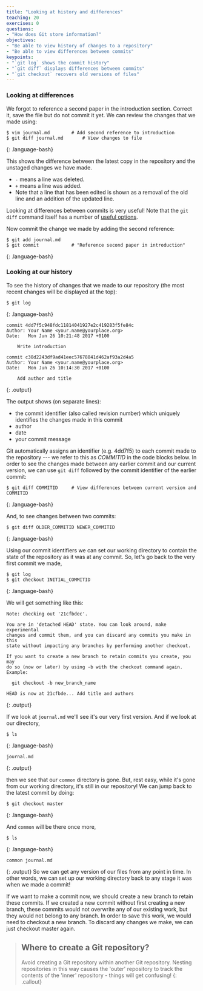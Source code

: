 ```yaml
---
title: "Looking at history and differences"
teaching: 20
exercises: 0
questions:
- "How does Git store information?"
objectives:
- "Be able to view history of changes to a repository"
- "Be able to view differences between commits"
keypoints:
- "`git log` shows the commit history"
- "`git diff` displays differences between commits"
- "`git checkout` recovers old versions of files"
---
```


### Looking at differences

We forgot to reference a second paper in the introduction section.
Correct it, save the file but do not commit it yet.
We can review the changes that we made using:

~~~
$ vim journal.md		# Add second reference to introduction
$ git diff journal.md		# View changes to file
~~~
{: .language-bash}

This shows the difference between the latest copy in the repository and the
unstaged changes we have made.

* `-` means a line was deleted.
* `+` means a line was added.
* Note that a line that has been edited is shown as a removal of the old line and an
addition of the updated line.

Looking at differences between commits is very useful!
Note that the `git diff` command itself has a number of [useful
options](http://git-scm.com/docs/git-diff.html).

Now commit the change we made by adding the second reference:
```
$ git add journal.md
$ git commit			# "Reference second paper in introduction"
```
{: .language-bash}

### Looking at our history

To see the history of changes that we made to our repository (the most recent
changes will be displayed at the top):

~~~
$ git log
~~~
{: .language-bash}

```
commit 4dd7f5c948fdc11814041927e2c419283f5fe84c
Author: Your Name <your.name@yourplace.org>
Date:   Mon Jun 26 10:21:48 2017 +0100

    Write introduction

commit c38d2243df9ad41eec57678841d462af93a2d4a5
Author: Your Name <your.name@yourplace.org>
Date:   Mon Jun 26 10:14:30 2017 +0100

    Add author and title
```
{: .output}

The output shows (on separate lines):
- the commit identifier (also called revision number) which
uniquely identifies the changes made in this commit
- author
- date
- your commit message

Git automatically assigns an identifier (e.g. 4dd7f5) to each commit
made to the repository
--- we refer to this as *COMMITID* in the code blocks below.
In order to see the changes made between any earlier commit and our
current version, we can use  `git diff` followed by the commit identifier of the
earlier commit:

~~~
$ git diff COMMITID		# View differences between current version and COMMITID
~~~
{: .language-bash}

And, to see changes between two commits:

~~~
$ git diff OLDER_COMMITID NEWER_COMMITID
~~~
{: .language-bash}

Using our commit identifiers we can set our working directory to contain the
state of the repository as it was at any commit. So, let's go back to the very
first commit we made,

~~~
$ git log
$ git checkout INITIAL_COMMITID
~~~
{: .language-bash}

We will get something like this:

~~~
Note: checking out '21cfbdec'.

You are in 'detached HEAD' state. You can look around, make experimental
changes and commit them, and you can discard any commits you make in this
state without impacting any branches by performing another checkout.

If you want to create a new branch to retain commits you create, you may
do so (now or later) by using -b with the checkout command again. Example:

  git checkout -b new_branch_name

HEAD is now at 21cfbde... Add title and authors
~~~
{: .output}

If we look at `journal.md` we'll see it's our very first version. And if we
look at our directory,

~~~
$ ls
~~~
{: .language-bash}
~~~
journal.md
~~~
{: .output}

then we see that our `common` directory is gone. But, rest easy, while it's
gone from our working directory, it's still in our repository! We can jump back
to the latest commit by doing:

~~~
$ git checkout master
~~~
{: .language-bash}

And `common` will be there once more,

~~~
$ ls
~~~
{: .language-bash}
~~~
common journal.md
~~~
{: .output}
So we can get any version of our files from any point in time. In other words,
we can set up our working directory back to any stage it was when we made
a commit!

If we want to make a commit now, we should create a new branch to retain these commits.
If we created a new commit without first creating a new branch, these commits would not overwrite any of our existing work, but they would not belong to any branch.
In order to save this work, we would need to checkout a new branch.
To discard any changes we make, we can just checkout master again.

> ## Where to create a Git repository?
> Avoid creating a Git repository within another Git repository.
> Nesting repositories in this way causes the 'outer' repository to
> track the contents of the 'inner' repository - things will get confusing!
{: .callout}